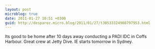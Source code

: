 ```yaml
---
layout: post
microblog: true
date: 2011-01-27 10:51 +0300
guid: http://desparoz.micro.blog/2011/01/27/t30533324908797953.html
---
```

Its good to be home after 10 days away conducting a PADI IDC in Coffs Harbour. Great crew at Jetty Dive. IE starts tomorrow in Sydney.

